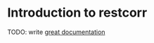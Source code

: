 # Introduction to restcorr

TODO: write [great documentation](http://jacobian.org/writing/great-documentation/what-to-write/)
